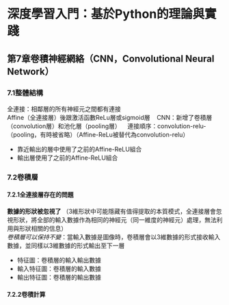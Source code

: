# 深度學習入門：基於Python的理論與實踐
## 第7章卷積神經網絡（CNN，Convolutional Neural Network）
### 7.1整體結構
全連接：相鄰層的所有神經元之間都有連接  
Affine（全連接層）後跟激活函數ReLu層或sigmoid層    
CNN：新增了卷積層（convolution層）和池化層（pooling層）    
連接順序：convolution-relu-（pooling，有時被省略）（Affine-ReLu被替代為convolution-relu）  
+ 靠近輸出的層中使用了之前的Affine-ReLU組合
+ 輸出層使用了之前的Affine-ReLU組合
### 7.2卷積層
#### 7.2.1全連接層存在的問題
**數據的形狀被忽視了** （3維形狀中可能隱藏有值得提取的本質模式，全連接層會忽視形狀，將全部的輸入數據作為相同的神經元（同一維度的神經元）處理，無法利用與形狀相關的信息）  
*卷積層可以保持不變*：當輸入數據是圖像時，卷積層會以3維數據的形式接收輸入數據，並同樣以3維數據的形式輸出至下一層  
+ 特征圖：卷積層的輸入輸出數據    
+ 輸入特征圖：卷積層的輸入數據
+ 輸出特征圖：卷積層的輸出數據
#### 7.2.2卷積計算  




